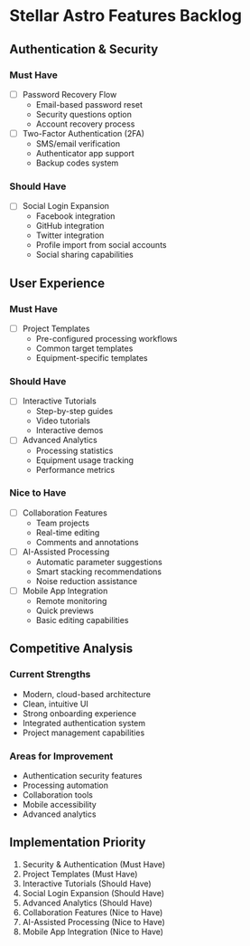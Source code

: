 # Stellar Astro Features Backlog

## Authentication & Security
### Must Have
- [ ] Password Recovery Flow
  - Email-based password reset
  - Security questions option
  - Account recovery process
- [ ] Two-Factor Authentication (2FA)
  - SMS/email verification
  - Authenticator app support
  - Backup codes system

### Should Have
- [ ] Social Login Expansion
  - Facebook integration
  - GitHub integration
  - Twitter integration
  - Profile import from social accounts
  - Social sharing capabilities

## User Experience
### Must Have
- [ ] Project Templates
  - Pre-configured processing workflows
  - Common target templates
  - Equipment-specific templates

### Should Have
- [ ] Interactive Tutorials
  - Step-by-step guides
  - Video tutorials
  - Interactive demos
- [ ] Advanced Analytics
  - Processing statistics
  - Equipment usage tracking
  - Performance metrics

### Nice to Have
- [ ] Collaboration Features
  - Team projects
  - Real-time editing
  - Comments and annotations
- [ ] AI-Assisted Processing
  - Automatic parameter suggestions
  - Smart stacking recommendations
  - Noise reduction assistance
- [ ] Mobile App Integration
  - Remote monitoring
  - Quick previews
  - Basic editing capabilities

## Competitive Analysis
### Current Strengths
- Modern, cloud-based architecture
- Clean, intuitive UI
- Strong onboarding experience
- Integrated authentication system
- Project management capabilities

### Areas for Improvement
- Authentication security features
- Processing automation
- Collaboration tools
- Mobile accessibility
- Advanced analytics

## Implementation Priority
1. Security & Authentication (Must Have)
2. Project Templates (Must Have)
3. Interactive Tutorials (Should Have)
4. Social Login Expansion (Should Have)
5. Advanced Analytics (Should Have)
6. Collaboration Features (Nice to Have)
7. AI-Assisted Processing (Nice to Have)
8. Mobile App Integration (Nice to Have) 